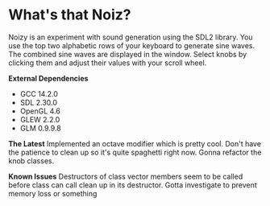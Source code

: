 # What's that Noiz?
Noizy is an experiment with sound generation using the SDL2 library.
You use the top two alphabetic rows of your keyboard to generate sine waves.
The combined sine waves are displayed in the window.
Select knobs by clicking them and adjust their values with your scroll wheel.

**External Dependencies**
- GCC 14.2.0
- SDL 2.30.0
- OpenGL 4.6
- GLEW 2.2.0
- GLM 0.9.9.8

**The Latest**
Implemented an octave modifier which is pretty cool. Don't have the patience to clean up so it's quite spaghetti right now. Gonna refactor the knob classes.

**Known Issues**
Destructors of class vector members seem to be called before class can call clean up in its destructor. Gotta investigate to prevent memory loss or something